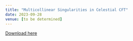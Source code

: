 ```yaml
---
title: "Multicollinear Singularities in Celestial CFT"
date: 2023-09-28
venue: [to be determined]
---
```

[Download here](https://inspirehep.net/literature/2703924)
